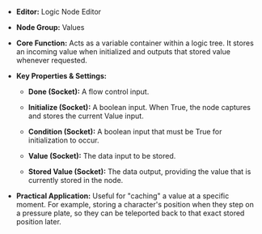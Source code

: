 - **Editor:** Logic Node Editor
    
- **Node Group:** Values
    
- **Core Function:** Acts as a variable container within a logic tree. It stores an incoming value when initialized and outputs that stored value whenever requested.
    
- **Key Properties & Settings:**
    
    - **Done (Socket):** A flow control input.
        
    - **Initialize (Socket):** A boolean input. When True, the node captures and stores the current Value input.
        
    - **Condition (Socket):** A boolean input that must be True for initialization to occur.
        
    - **Value (Socket):** The data input to be stored.
        
    - **Stored Value (Socket):** The data output, providing the value that is currently stored in the node.
        
- **Practical Application:** Useful for "caching" a value at a specific moment. For example, storing a character's position when they step on a pressure plate, so they can be teleported back to that exact stored position later.